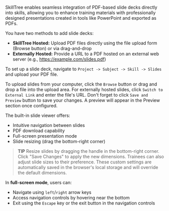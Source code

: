 SkillTree enables seamless integration of PDF-based slide decks directly into skills, allowing you to enhance training materials with professionally designed presentations created in tools like PowerPoint and exported as PDFs.

You have two methods to add slide decks:

- **SkillTree Hosted:** Upload PDF files directly using the file upload form (Browse button) or via drag-and-drop
- **Externally Hosted:** Provide a URL to a PDF hosted on an external web server (e.g., https://example.com/slides.pdf)

To set up a slide deck, navigate to `Project -> Subject -> Skill -> Slides` and upload your PDF file.

To upload slides from your computer, click the `Browse` button or drag and drop a file into the upload area. For externally hosted slides, click `Switch to External Link` and enter the file's URL. Don't forget to click `Save and Preview` button to save your changes. A preview will appear in the Preview section once configured.

The built-in slide viewer offers:
- Intuitive navigation between slides
- PDF download capability
- Full-screen presentation mode
- Slide resizing (drag the bottom-right corner)

> **TIP**
> Resize slides by dragging the handle in the bottom-right corner. Click "Save Changes" to apply the new dimensions. Trainees can also adjust slide sizes to their preference. These custom settings are automatically saved in the browser's local storage and will override the default dimensions.

In **full-screen mode**, users can:
- Navigate using `left`/`right` arrow keys
- Access navigation controls by hovering near the bottom
- Exit using the `Escape` key or the exit button in the navigation controls